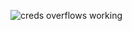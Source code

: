 ![creds overflows working](https://user-images.githubusercontent.com/46620390/165556789-72759915-d52f-44d8-9397-95b6862a0329.jpg)
